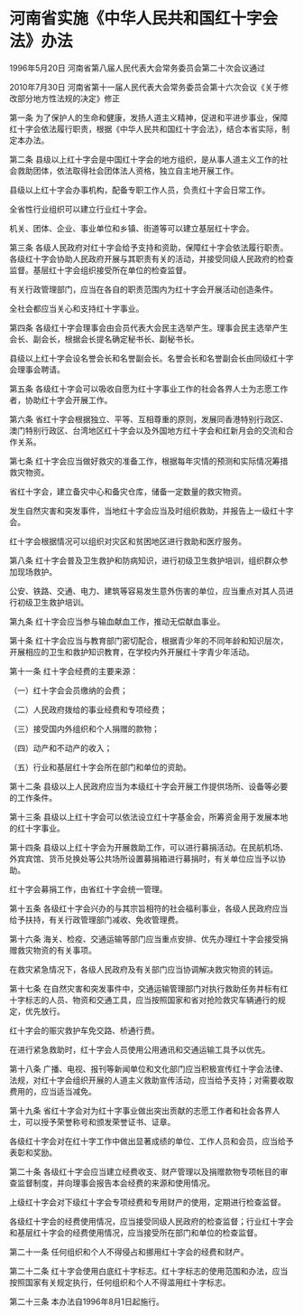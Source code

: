 # 河南省实施《中华人民共和国红十字会法》办法

1996年5月20日 河南省第八届人民代表大会常务委员会第二十次会议通过

2010年7月30日 河南省第十一届人民代表大会常务委员会第十六次会议《关于修改部分地方性法规的决定》修正

<!-- INFO END -->

第一条 为了保护人的生命和健康，发扬人道主义精神，促进和平进步事业，保障红十字会依法履行职责，根据《中华人民共和国红十字会法》，结合本省实际，制定本办法。

第二条 县级以上红十字会是中国红十字会的地方组织，是从事人道主义工作的社会救助团体，依法取得社会团体法人资格，独立自主地开展工作。

县级以上红十字会办事机构，配备专职工作人员，负责红十字会日常工作。

全省性行业组织可以建立行业红十字会。

机关、团体、企业、事业单位和乡镇、街道等可以建立基层红十字会。

第三条 各级人民政府对红十字会给予支持和资助，保障红十字会依法履行职责。各级红十字会协助人民政府开展与其职责有关的活动，并接受同级人民政府的检查监督。基层红十字会组织接受所在单位的检查监督。

有关行政管理部门，应当在各自的职责范围内为红十字会开展活动创造条件。

全社会都应当关心和支持红十字事业。

第四条 各级红十字会理事会由会员代表大会民主选举产生。理事会民主选举产生会长、副会长，根据会长提名确定秘书长、副秘书长。

县级以上红十字会设名誉会长和名誉副会长。名誉会长和名誉副会长由同级红十字会理事会聘请。

第五条 各级红十字会可以吸收自愿为红十字事业工作的社会各界人士为志愿工作者，协助红十字会开展工作。

第六条 省红十字会根据独立、平等、互相尊重的原则，发展同香港特别行政区、澳门特别行政区、台湾地区红十字会以及外国地方红十字会和红新月会的交流和合作关系。

第七条 红十字会应当做好救灾的准备工作，根据每年灾情的预测和实际情况筹措救灾物资。

省红十字会，建立备灾中心和备灾仓库，储备一定数量的救灾物资。

发生自然灾害和突发事件，当地红十字会应当及时组织救助，并报告上一级红十字会。

红十字会根据情况可以组织对灾区和贫困地区进行救助和医疗服务。

第八条 红十字会普及卫生救护和防病知识，进行初级卫生救护培训，组织群众参加现场救护。

公安、铁路、交通、电力、建筑等容易发生意外伤害的单位，应当重点对其人员进行初级卫生救护培训。

第九条 红十字会应当参与输血献血工作，推动无偿献血事业。

第十条 红十字会应当与教育部门密切配合，根据青少年的不同年龄和知识层次，开展相应的卫生和救护知识教育，在学校内外开展红十字青少年活动。

第十一条 红十字会经费的主要来源：

（一）红十字会会员缴纳的会费；

（二）人民政府拨给的事业经费和专项经费；

（三）接受国内外组织和个人捐赠的款物；

（四）动产和不动产的收入；

（五）行业和基层红十字会所在部门和单位的资助。

第十二条 县级以上人民政府应当为本级红十字会开展工作提供场所、设备等必要的工作条件。

第十三条 县级以上红十字会可以依法设立红十字基金会，所筹资金用于发展本地的红十字事业。

第十四条 县级以上红十字会为开展救助工作，可以进行募捐活动。在民航机场、外宾宾馆、货币兑换处等公共场所设置募捐箱进行募捐时，有关单位应当予以协助。

红十字会募捐工作，由省红十字会统一管理。

第十五条 各级红十字会兴办的与其宗旨相符的社会福利事业，各级人民政府应当给予扶持，有关行政管理部门减收、免收管理费。

第十六条 海关、检疫、交通运输等部门应当重点安排、优先办理红十字会接受捐赠救灾物资的有关事项。

在救灾紧急情况下，各级人民政府及有关部门应当协调解决救灾物资的转运。

第十七条 在自然灾害和突发事件中，交通运输管理部门对执行救助任务并标有红十字标志的人员、物资和交通工具，应当按照国家和省对抢险救灾车辆通行的规定，优先放行。

红十字会的赈灾救护车免交路、桥通行费。

在进行紧急救助时，红十字会人员使用公用通讯和交通运输工具予以优先。

第十八条 广播、电视、报刊等新闻单位和文化部门应当积极宣传红十字会法律、法规，对红十字会组织开展的人道主义救助宣传活动，应当给予支持；对需要收取费用的，应当适当减免。

第十九条 省红十字会对为红十字事业做出突出贡献的志愿工作者和社会各界人士，可以授予荣誉称号和颁发荣誉证书、证章。

各级红十字会对在红十字工作中做出显著成绩的单位、工作人员和会员，应当给予表彰和奖励。

第二十条 各级红十字会应当建立经费收支、财产管理以及捐赠款物专项帐目的审查监督制度，并向理事会报告本会经费的来源和使用情况。

上级红十字会对下级红十字会专项经费和专用财产的使用，定期进行检查监督。

各级红十字会的经费使用情况，应当接受同级人民政府的检查监督；行业红十字会和基层红十字会的经费使用情况，应当接受所在部门和单位的检查监督。

第二十一条 任何组织和个人不得侵占和挪用红十字会的经费和财产。

第二十二条 红十字会使用白底红十字标志。红十字标志的使用范围和办法，应当按照国家有关规定执行，任何组织和个人不得滥用红十字标志。

第二十三条 本办法自1996年8月1日起施行。